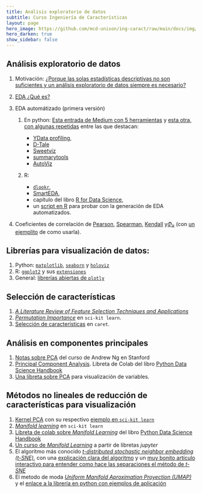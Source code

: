 ```yaml
---
title: Análisis exploratorio de datos 
subtitle: Curso Ingeniería de Características
layout: page
hero_image: https://github.com/mcd-unison/ing-caract/raw/main/docs/img/eda-banner.jpg
hero_darken: true
show_sidebar: false 
---
```


## Análisis exploratorio de datos

1. Motivación: [¿Porque las solas estadísticas descriptivas no son suficientes y un análisis exploratorio de datos siempre es necesario?](https://www.research.autodesk.com/publications/same-stats-different-graphs/)

1. [EDA ¿Qué es?](https://harvard-iacs.github.io/2018-CS109A/lectures/lecture-3/presentation/lecture3.pdf)
   
2. EDA automátizado (primera versión) 
   1. En python: [Esta entrada de Medium con 5 herramientas](https://towardsdatascience.com/5-powerful-python-libraries-you-need-to-know-to-enhance-your-eda-process-f0100d563c16) y [esta otra, con algunas repetidas](https://pub.towardsai.net/5-python-packages-for-effortless-eda-94abddac3bc5) entre las que destacan:
      -  [YData profiling](https://docs.profiling.ydata.ai/),
      -  [D-Tale](https://github.com/man-group/dtale)
      -  [Sweetviz](https://github.com/fbdesignpro/sweetviz)
      -  [summarytools](https://github.com/6chaoran/jupyter-summarytools) 
      -  [AutoViz](https://github.com/AutoViML/AutoViz)
   
   2. R: 
      - [`dlookr`](https://cran.r-project.org/web/packages/dlookr/vignettes/EDA.html), 
      - [SmartEDA](https://github.com/daya6489/SmartEDA), 
      - capítulo del libro [R for Data Science](https://r4ds.had.co.nz/exploratory-data-analysis.html), 
      - un [script en R](https://github.com/mcd-unison/ing-caract/raw/main/ejemplos/eda/eda-sin-dolor.R) para probar con la generación de EDA automatizados.

3. Coeficientes de correlación de [Pearson](https://en.wikipedia.org/wiki/Pearson_correlation_coefficient), [Spearman](https://en.wikipedia.org/wiki/Spearman%27s_rank_correlation_coefficient), [Kendall](https://en.wikipedia.org/wiki/Kendall_rank_correlation_coefficient) y[$\Phi_k$](https://phik.readthedocs.io/en/latest/index.html) (con [un ejemplito](https://github.com/KaveIO/PhiK/blob/master/phik/notebooks/phik_tutorial_basic.ipynb) de como usarla).

## Librerías para visualización de datos:

1. Python: [`matplotlib`](https://matplotlib.org/), [`seaborn`](https://seaborn.pydata.org/index.html) y [`holoviz`](https://holoviz.org)
2. R: [`ggplot2`](https://ggplot2.tidyverse.org/) y sus [`extensiones`](https://exts.ggplot2.tidyverse.org/gallery/)
3. General: [librerías abiertas de `plotly`](https://plotly.com/graphing-libraries/)

## Selección de características

1. [*A Literature Review of Feature Selection Techniques and Applications*](https://github.com/mcd-unison/ing-caract/raw/main/pdf/feature-selection-review.pdf)
2. [*Permutation Importance*](https://scikit-learn.org/stable/modules/permutation_importance.html) en `sci-kit learn`.
3. [Selección de características](https://topepo.github.io/caret/feature-selection-overview.html) en `caret`.

## Análisis en componentes principales

1. [Notas sobre PCA](https://github.com/mcd-unison/ing-caract/raw/main/pdf/PCA-Standford.pdf) del curso de Andrew Ng en Stanford
2. [Principal Component Analysis](https://jakevdp.github.io/PythonDataScienceHandbook/05.09-principal-component-analysis.html). Libreta de Colab del libro [Python Data Science Handbook](https://jakevdp.github.io/PythonDataScienceHandbook/)
3. [Una libreta sobre PCA](https://github.com/mcd-unison/ing-caract/raw/main/ejemplos/reduccion-caracteristicas/pca.ipynb) para visualización de variables.


## Métodos no lineales de reducción de características para visualización

1. [Kernel PCA](https://people.eecs.berkeley.edu/~wainwrig/stat241b/scholkopf_kernel.pdf) con su respectivo [ejemplo en `sci-kit learn`](https://scikit-learn.org/stable/auto_examples/decomposition/plot_kernel_pca.html#sphx-glr-auto-examples-decomposition-plot-kernel-pca-py)
2. [*Manifold learning*](https://scikit-learn.org/stable/modules/manifold.html) en `sci-kit learn`
3. [Libreta de colab sobre *Manifold Learning*](https://jakevdp.github.io/PythonDataScienceHandbook/05.10-manifold-learning.html) del libro [Python Data Science Handbook](https://jakevdp.github.io/PythonDataScienceHandbook/)
4. [Un curso de *Manifold Learning*](https://github.com/drewwilimitis/Manifold-Learning) a partir de libretas *jupyter*
5. El algoritmo más conocido [*t-distributed stochastic neighbor embedding (t-SNE)*](https://cs.nyu.edu/~roweis/papers/sne_final.pdf), con una [explicación clara del algoritmo](https://www.oreilly.com/content/an-illustrated-introduction-to-the-t-sne-algorithm/) y un [muy bonito artículo interactivo para entender como hace las separaciones el método de *t-SNE*](https://distill.pub/2016/misread-tsne/)
6. El metodo de moda [*Uniform Manifold Aproximation Proyection (UMAP)*](https://arxiv.org/pdf/1802.03426.pdf) y el [enlace a la librería en python con ejemplos de aplicación](https://umap-learn.readthedocs.io/en/latest/index.html)

